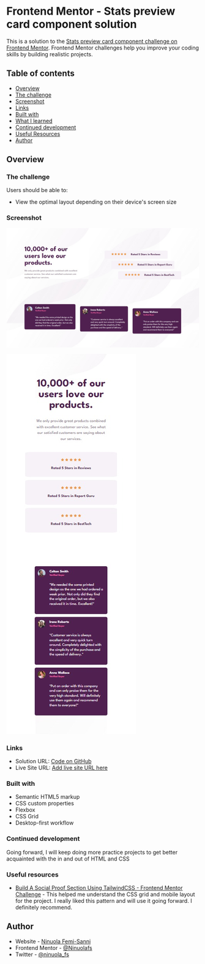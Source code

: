 # Frontend Mentor - Stats preview card component solution

This is a solution to the [Stats preview card component challenge on Frontend Mentor](https://www.frontendmentor.io/challenges/stats-preview-card-component-8JqbgoU62). Frontend Mentor challenges help you improve your coding skills by building realistic projects. 

## Table of contents

  - [Overview](#overview)
  - [The challenge](#the-challenge)
  - [Screenshot](#screenshot)
  - [Links](#links)
  - [Built with](#built-with)
  - [What I learned](#what-i-learned)
  - [Continued development](#continued-development)
  - [Useful Resources](#useful-resources)
  - [Author](#author)




## Overview

### The challenge

Users should be able to:

- View the optimal layout depending on their device's screen size

### Screenshot

![Desktop Version](desktop.jpg)

![Mobile Version](mobile.jpg)

### Links

- Solution URL: [Code on GitHub](https://github.com/Ninuolafs/Social-Proof-Section)
- Live Site URL: [Add live site URL here](https://your-live-site-url.com)


### Built with

- Semantic HTML5 markup
- CSS custom properties
- Flexbox
- CSS Grid
- Desktop-first workflow




### Continued development

Going forward, I will keep doing more practice projects to get better acquainted with the in and out of HTML and CSS


### Useful resources

- [Build A Social Proof Section Using TailwindCSS - Frontend Mentor Challenge](https://www.youtube.com/watch?v=9ROfWv981gg&t=1814s) - This helped me understand the CSS grid and mobile layout for the project. I really liked this pattern and will use it going forward. I definitely recommend.



## Author

- Website - [Ninuola Femi-Sanni](https://ninuolafs.github.io/Personal-Site/)
- Frontend Mentor - [@Ninuolafs](https://www.frontendmentor.io/profile/Ninuolafs)
- Twitter - [@ninuola_fs](https://twitter.com/ninuola_fs)
